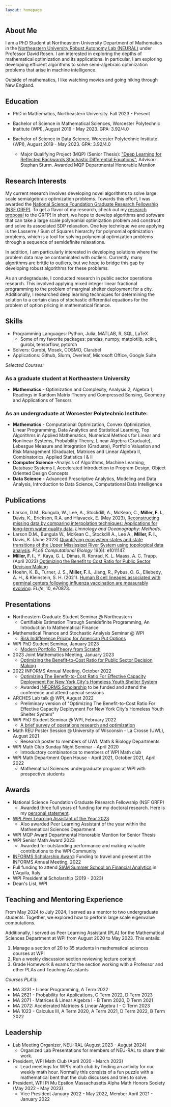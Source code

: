 ```yaml
---
layout: homepage
---
```


## About Me

I am a PhD Student at Northeastern University Department of Mathematics in the [Northeastern University Robust Autonomy Lab (NEURAL)](https://neural.lab.northeastern.edu/) under Professor David Rosen. I am interested in exploring the depths of mathematical optimization and its applications. In particular, I am exploring developing efficient algorithms to solve semi-algebraic optimization problems that arise in machine intelligence.

Outside of mathematics, I like watching movies and going hiking through New England.

## Education
- PhD in Mathematics, Northeastern University. Fall 2023 - Present

- Bachelor of Science in Mathematical Sciences, Worcester Polytechnic Institute (WPI), August 2019 - May 2023. GPA: 3.92/4.0
- Bachelor of Science in Data Science, Worcester Polytechnic Institute (WPI), August 2019 - May 2023. GPA: 3.92/4.0
	- Major Qualifying Project (MQP) (Senior Thesis): ["Deep Learning for Reflected Backwards Stochastic Differential Equations"](https://digital.wpi.edu/concern/student_works/js956j933?locale=en), Advisor: Stephan Sturm. Awarded MQP Departmental Honorable Mention


## Research Interests
My current research involves developing novel algorithms to solve large scale semialgebraic optimization problems. Towards this effort, I was awarded the [National Science Foundation Graduate Research Fellowship (NSF GRFP)](https://nsfgrfp.org/). To get a flavor of my research, check out my [research proposal](./assets/grfp_proposal.pdf) to the GRFP! In short, we hope to develop algorithms and software that can take a large scale polynomial optimization problem and construct and solve its associated SDP relaxation. One  key technique we are applying is the Lasserre / Sum of Squares hierarchy for polynomial optimization problems, which is a tool for solving polynomial optimization problems through a sequence of semidefinite relaxations.

In addition, I am particularly interested in developing solutions where the problem data may be contaminated with outliers. Currently, many algorithms are brittle to outliers, but we hope to bridge this gap by developing robust algorithms for these problems.  

As an undegraduate, I conducted research in public sector operations research. This involved applying mixed integer linear fractional programming to the problem of marginal shelter deployment for a city. Additionally, I researched deep learning techniques for determining the solution to a certain class of stochastic differential equations for the problem of option pricing in mathematical finance.

## Skills
- Programming Languages: Python, Julia, MATLAB, R, SQL, LaTeX
	- Some of my favorite packages: pandas, numpy, matplotlib, scikit, gurobi, tensorflow, pytorch
- Solvers: Gurobi, Mosek, COSMO, Clarabel
- Applications: Github, Slurm, Overleaf, Microsoft Office, Google Suite


*Selected Courses:*

### As a graduate student at Northeastern University
- **Mathematics** - Optimization and Complexity, Analysis 2, Algebra 1, Readings in Random Matrix Theory and Compressed Sensing, Geometry and Applications of Tensors

### As an undergraduate at Worcester Polytechnic Institute:

- **Mathematics** - Computational Optimization, Convex Optimization, Linear Programming, Data Analytics and Statistical Learning, Top Algorithms in Applied Mathematics, Numerical Methods for Linear and Nonlinear Systems, Probability Theory,  Linear Algebra (Graduate), Lebesgue Measure and Integration (Graduate), Portfolio Valuation and Risk Management (Graduate), Matrices and Linear Algebra II, Combinatorics, Applied Statistics I & II
- **Computer Science** -Analysis of Algorithms, Machine Learning, Database Systems I, Accelerated Introduction to Program Design, Object Oriented Design Concepts
- **Data Science** -  Advanced Prescriptive Analytics, Modeling and Data Analysis, Introduction to Data Science, Computational Data Intelligence





## Publications
- Larson, D.M., Bungula, W., Lee, A., Stockdill, A., McKean, C., **Miller, F. I.**, Davis, K., Erickson, R.A. and Hlavacek, E. (May 2023), [Reconstructing missing data by comparing interpolation techniques: Applications for long-term water quality data](https://doi.org/10.1002/lom3.10556). *Limnology and Oceanography: Methods*.
- Larson D.M., Bungula W., McKean C., Stockdill A., Lee A., **Miller, F. I.**, Davis, K. (June 2023) [Quantifying ecosystem states and state transitions of the Upper Mississippi River System using topological data analysis](https://doi.org/10.1371/journal.pcbi.1011147). *PLoS Computational Biology* 19(6): e1011147.
- **Miller, F. I.**, Y. Kaya, G. L. Dimas, R. Konrad, K. L. Maass, A. C. Trapp. (April 2023) [Optimizing the Benefit to Cost Ratio for Public Sector Decision Making](https://arxiv.org/abs/2212.04534)
- Hoehn, K. B., Turner, J. S., **Miller, F. I.**, Jiang, R., Pybus, O. G., Ellebedy, A. H., & Kleinstein, S. H. (2021). [Human B cell lineages associated with germinal centers following influenza vaccination are measurably evolving](https://doi.org/10.7554/eLife.70873). *ELife*, 10, e70873.



## Presentations
- Northeastern Graduate Student Seminar @ Northeastern
	- Certifiable Estimation Through Semidefinite Programming, An Introduction to Mathematical Finance
- Mathematical Finance and Stochastic Analysis Seminar @ WPI
	- [Risk Indifference Pricing for American Put Options](https://www.wpi.edu/news/calendar/events/mathematical-sciences-department-financial-math-seminar-frederick-miller-wpi-student-risk)
- WPI PhD Student Seminar, January 2023
	- [Modern Portfolio Theory from Scratch](https://sites.google.com/view/wpi-math-studentseminar/past-talks?authuser=0)
- 2023 Joint Mathematics Meeting, January 2023
 	- [Optimizing the Benefit-to-Cost Ratio for Public Sector Decision Making](https://meetings.ams.org/math/jmm2023/meetingapp.cgi/Paper/22848)
- 2022 INFORMS Annual Meeting, October 2022
	- [Optimizing The Benefit-to-Cost Ratio For Effective Capacity Deployment For New York City's Homeless Youth Shelter System](https://www.abstractsonline.com/pp8/#!/10693/presentation/6979)
	- Awarded [INFORMS Scholarship](https://www.informs.org/Recognizing-Excellence/Scholarships/INFORMS-Scholarship) to be funded and attend the conference and attend special sessions
- ARCHES Lab talk @ WPI, August 2022
	- Preliminary version of "Optimizing The Benefit-to-Cost Ratio For Effective Capacity Deployment For New York City's Homeless Youth Shelter System"
- WPI PhD Student Seminar @ WPI, February 2022
	- [A brief survey of operations research and optimization](https://sites.google.com/view/wpi-math-studentseminar/past-talks?authuser=0)
- Math REU Poster Session @ University of Wisconsin - La Crosse (UWL), August 2021
	- Research poster to members of UWL Math & Biology Departments
- WPI Math Club Sunday Night Seminar - April 2020
	- Introductory combinatorics to members of WPI Math club
- WPI Math Department Open House - April 2021, October 2021, April 2022
	- Mathematical Sciences undergraduate program at WPI with prospective students

## Awards
- National Science Foundation Graduate Research Fellowship (NSF GRFP)
 	 - Awarded three full years of funding for my doctoral research. Here is my [personal statement](./assets/grfp_personal.pdf).
- [WPI Peer Learning Assistant of the Year 2023](https://www.wpi.edu/news/announcements/peer-learning-assistants-honored-student-recognition-awards-ceremony-0#:~:text=The%202023%20Peer%20Learning%20Assistant,Sciences%20Department%20for%20several%20years.)
	- Also awarded Peer Learning Assistant of the year within the Mathematical Sciences Department
- WPI MQP Award Departmental Honorable Mention for Senior Thesis
- WPI Senior Math Award 2023
	- Awarded for outstanding performance and making valuable contributions to the WPI Community
- [INFORMS Scholarship Award](https://www.informs.org/Recognizing-Excellence/Scholarships/INFORMS-Scholarship): Funding to travel and present at the INFORMS Annual Meeting, 2022
- Full funding to attend [SIAM Summer School on Financial Analytics](https://siam2022.gssi.it/) in L'Aquila, Italy
- WPI Presidential Scholarship (2019 - 2023)
- Dean's List, WPI

## Teaching and Mentoring Experience
From May 2024 to July 2024, I served as a mentor to two undergraduate students. Together, we explored how to perform large scale eigenvalue computations.

Additionally, I served as Peer Learning Assistant (PLA) for the Mathematical Sciences Department at WPI from August 2020 to May 2023. This entails:
1. Manage a section of 20 to 35 students in mathematical sciences courses at WPI
2. Run a weekly discussion section reviewing lecture content
3. Grade Homework & exams for the section working with a Professor and other PLAs and Teaching Assistants

*Courses PLA'd:*
- MA 3231 - Linear Programming, A Term 2022
- MA 2621 - Probability for Applications, C Term 2022, D Term 2023
- MA 2071 - Matrices & Linear Algebra I - B Term 2020, D Term 2021
- MA 2072: Accelerated Matrices & Linear Algebra I - C Term 2023
- MA 1023 - Calculus III, A Term 2020, A Term 2021, D Term 2022, B Term 2022


## Leadership
- Lab Meeting Organizer, NEU-RAL (August 2023 - August 2024)
	- Organized Lab Presentations for members of NEU-RAL to share their work.
- President, WPI Math Club (April 2020 - March 2023)
	- Lead meetings for WPI’s math club by finding an activity for our weekly math hour. Normally this consists of a fun puzzle with a mathematical bent that the club discusses and tries to solve.
- President, WPI Pi Mu Epsilon Massachusetts Alpha Math Honors Society (May 2022 - May 2023)
	 - Vice President January 2022 - May 2022, Member April 2021 - January 2022
